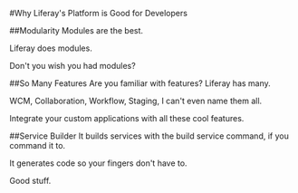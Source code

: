 #Why Liferay's Platform is Good for Developers

##Modularity
Modules are the best.

Liferay does modules.

Don't you wish you had modules?

##So Many Features
Are you familiar with features? Liferay has many.

WCM, Collaboration, Workflow, Staging, I can't even name them all.

Integrate your custom applications with all these cool features.

##Service Builder
It builds services with the build service command, if you command it to.

It generates code so your fingers don't have to.

Good stuff.